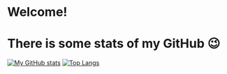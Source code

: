 # Welcome!
# There is some stats of my GitHub 😉

[![My GitHub stats](https://github-readme-stats.vercel.app/api/?username=AllaYefremova&show_icons=true&theme=dark&hide=issues,stars)](https://github.com/AllaYefremova) 
[![Top Langs](https://github-readme-stats.vercel.app/api/top-langs/?username=AllaYefremova&show_icons=true&theme=dark&layout=compact&hide=handlebars&langs_count=7)](https://github.com/AllaYefremova)
